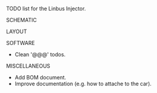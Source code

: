 TODO list for the Linbus Injector.

SCHEMATIC

LAYOUT

SOFTWARE
* Clean '@@@' todos.

MISCELLANEOUS
* Add BOM document.
* Improve documentation (e.g. how to attache to the car).




